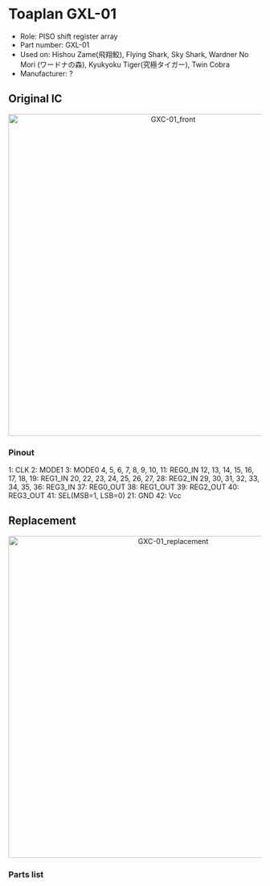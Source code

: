 # Toaplan GXL-01
* Role: PISO shift register array
* Part number: GXL-01
* Used on: Hishou Zame(飛翔鮫), Flying Shark, Sky Shark, Wardner No Mori (ワードナの森), Kyukyoku Tiger(究極タイガー), Twin Cobra
* Manufacturer: ?


## Original IC
<p align=center><img alt="GXC-01_front" src="./GXC-04_front.jpg" height="auto" width="640"></p>

### Pinout
1: CLK
2: MODE1
3: MODE0
4, 5, 6, 7, 8, 9, 10, 11: REG0_IN
12, 13, 14, 15, 16, 17, 18, 19: REG1_IN
20, 22, 23, 24, 25, 26, 27, 28: REG2_IN
29, 30, 31, 32, 33, 34, 35, 36: REG3_IN
37: REG0_OUT
38: REG1_OUT
39: REG2_OUT
40: REG3_OUT
41: SEL(MSB=1, LSB=0)
21: GND
42: Vcc


## Replacement
<p align=center><img alt="GXC-01_replacement" src="./GXC-01_replacement.jpg" height="auto" width="640"></p>

### Parts list
